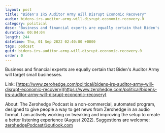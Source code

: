 ```yaml
---
layout: post
title: "Biden's IRS Auditor Army Will Disrupt Economic Recovery"
audio: bidens-irs-auditor-army-will-disrupt-economic-recovery-0
category: political
desc: "Business and financial experts are equally certain that Biden's Auditor Army will target small businesses."
duration: 00:04:04
length: 244
datetime: Thu, 01 Sep 2022 02:40:00 +0000
tags: podcast
guid: bidens-irs-auditor-army-will-disrupt-economic-recovery-0
order: 0
---
```

Business and financial experts are equally certain that Biden's Auditor Army will target small businesses.

Link: [https://www.zerohedge.com/political/bidens-irs-auditor-army-will-disrupt-economic-recovery](https://www.zerohedge.com/political/bidens-irs-auditor-army-will-disrupt-economic-recovery)

About: The Zerohedge Podcast is a non-commercial, automated program, designed to give people a way to get news from Zerohedge in an audio format.  I am actively working on tweaking and improving the setup to create a better listening experience (August 2022).  Suggestions are welcome: [zerohedgePodcast@outlook.com](mailto:zerohedgePodcast@outlook.com)